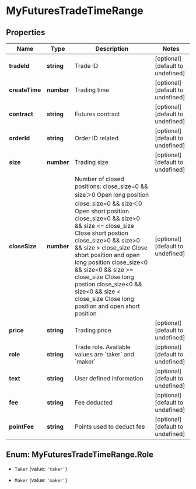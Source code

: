 # MyFuturesTradeTimeRange

## Properties

Name | Type | Description | Notes
------------ | ------------- | ------------- | -------------
**tradeId** | **string** | Trade ID | [optional] [default to undefined]
**createTime** | **number** | Trading time | [optional] [default to undefined]
**contract** | **string** | Futures contract | [optional] [default to undefined]
**orderId** | **string** | Order ID related | [optional] [default to undefined]
**size** | **number** | Trading size | [optional] [default to undefined]
**closeSize** | **number** | Number of closed positions:  close_size&#x3D;0 &amp;&amp; size＞0       Open long position close_size&#x3D;0 &amp;&amp; size＜0       Open short position close_size&gt;0 &amp;&amp; size&gt;0 &amp;&amp; size &lt;&#x3D; close_size Close short postion close_size&gt;0 &amp;&amp; size&gt;0 &amp;&amp; size &gt; close_size Close short position and open long position close_size&lt;0 &amp;&amp; size&lt;0 &amp;&amp; size &gt;&#x3D; close_size Close long postion close_size&lt;0 &amp;&amp; size&lt;0 &amp;&amp; size &lt; close_size Close long position and open short position | [optional] [default to undefined]
**price** | **string** | Trading price | [optional] [default to undefined]
**role** | **string** | Trade role. Available values are &#x60;taker&#x60; and &#x60;maker&#x60; | [optional] [default to undefined]
**text** | **string** | User defined information | [optional] [default to undefined]
**fee** | **string** | Fee deducted | [optional] [default to undefined]
**pointFee** | **string** | Points used to deduct fee | [optional] [default to undefined]

## Enum: MyFuturesTradeTimeRange.Role

* `Taker` (value: `'taker'`)

* `Maker` (value: `'maker'`)


